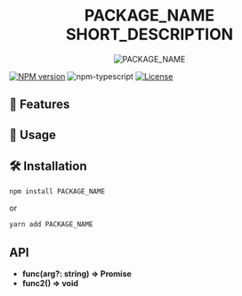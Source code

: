 <h1 align="center">PACKAGE_NAME<br>SHORT_DESCRIPTION</h1>

<p align="center">
  <img src="https://github.com/romankurnovskii/PACKAGE_NAME/raw/main/img/icon.png" alt="PACKAGE_NAME">
</p>

[![NPM version][npm-image]][npm-url]
![npm-typescript]
[![License][github-license]][github-license-url]


## 🌟 Features


## 📖 Usage


## 🛠️ Installation

```sh
npm install PACKAGE_NAME
```

or

```sh
yarn add PACKAGE_NAME
```

## API

- **func(arg?: string) => Promise<boolean>**
- **func2() => void**


[package-name]: PACKAGE_NAME
[npm-url]: https://www.npmjs.com/package/[package-name]
[npm-image]: https://img.shields.io/npm/v/PACKAGE_NAME
[github-license]: https://img.shields.io/github/license/romankurnovskii/PACKAGE_NAME
[github-license-url]: https://github.com/romankurnovskii/PACKAGE_NAME/blob/main/LICENSE
[npm-typescript]: https://img.shields.io/npm/types/PACKAGE_NAME
[build-status]: https://github.com/romankurnovskii/PACKAGE_NAME/workflows/CI/badge.svg
[build-status-url]: https://github.com/romankurnovskii/PACKAGE_NAME
[install-size]: https://packagephobia.com/badge?p=PACKAGE_NAME
[install-size-url]: https://packagephobia.com/result?p=PACKAGE_NAME
